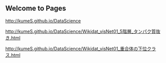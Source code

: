 ## Welcome to Pages

http://kumeS.github.io/DataScience

http://kumeS.github.io/DataScience/Wikidat_visNet01_5階層_タンパク質抜き.html

http://kumeS.github.io/DataScience/Wikidat_visNet01_重合体の下位クラス.html
